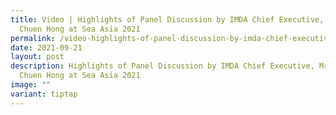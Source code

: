 ```yaml
---
title: Video | Highlights of Panel Discussion by IMDA Chief Executive, Mr Lew
  Chuen Hong at Sea Asia 2021
permalink: /video-highlights-of-panel-discussion-by-imda-chief-executive-mr-lew-chuen-hong-at-sea-asia-2021/
date: 2021-09-21
layout: post
description: Highlights of Panel Discussion by IMDA Chief Executive, Mr Lew
  Chuen Hong at Sea Asia 2021
image: ""
variant: tiptap
---
```

